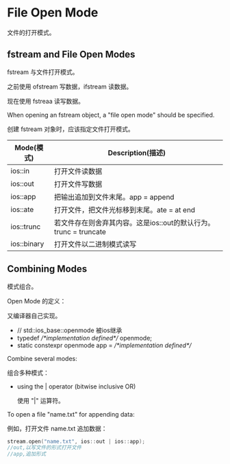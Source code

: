 # File Open Mode

文件的打开模式。

## fstream and File Open Modes

fstream 与文件打开模式。

之前使用 ofstream 写数据，ifstream 读数据。

现在使用 fstreaa 读写数据。

When opening an fstream object, a "file open mode" should be specified.

创建 fstream 对象时，应该指定文件打开模式。

| Mode(模式)  | Description(描述)                                            |
| ----------- | ------------------------------------------------------------ |
| ios::in     | 打开文件读数据                                               |
| ios::out    | 打开文件写数据                                               |
| ios::app    | 把输出追加到文件末尾。app = append                           |
| ios::ate    | 打开文件，把文件光标移到末尾。ate = at end                   |
| ios::trunc  | 若文件存在则舍弃其内容。这是ios::out的默认行为。trunc = truncate |
| ios::binary | 打开文件以二进制模式读写                                     |

## Combining Modes

模式组合。

Open Mode 的定义：

又编译器自己实现。

- // std::ios_base::openmode 被ios继承
- typedef */\*implementation defined\*/* openmode;
- static constexpr openmode app = */\*implementation defined\*/*

Combine several modes:

组合多种模式：

- using the | operator (bitwise inclusive OR) 

  使用 "|" 运算符。

To open a file "name.txt" for appending data:

例如，打开文件 name.txt 追加数据：

~~~C++
stream.open("name.txt", ios::out | ios::app);
//out,以写文件的形式打开文件
//app,追加形式
~~~



